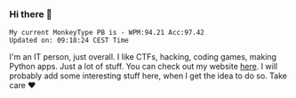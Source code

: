 ### Hi there 👋
<!-- PB START -->
```
My current MonkeyType PB is - WPM:94.21 Acc:97.42
Updated on: 09:18:24 CEST Time
```
<!-- PB END -->
I'm an IT person, just overall. I like CTFs, hacking, coding games, making Python apps. Just a lot of stuff.
You can check out my website [here](https://skill3472.github.io/).
I will probably add some interesting stuff here, when I get the idea to do so. Take care ❤️
